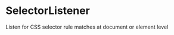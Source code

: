 SelectorListener
================

Listen for CSS selector rule matches at document or element level